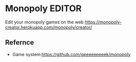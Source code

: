 # Monopoly EDITOR
Edit your monopoly games on the web
https://monopoly-creator.herokuapp.com/monopoly/creator/
## Refernce
- Game system:https://github.com/geeeeeeeeek/monopoly